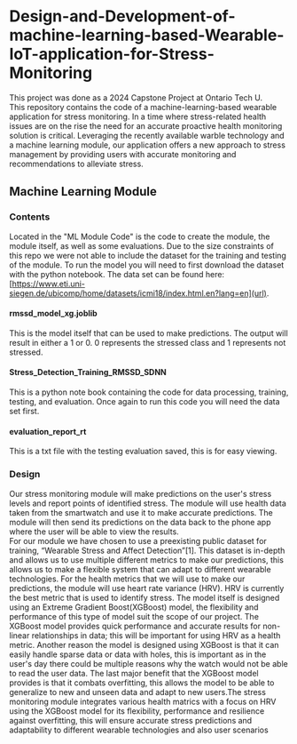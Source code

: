 # Design-and-Development-of-machine-learning-based-Wearable-IoT-application-for-Stress-Monitoring
This project was done as a 2024 Capstone Project at Ontario Tech U.<br> 
This repository contains the code of a machine-learning-based wearable application for stress monitoring. In a time where stress-related health issues are on the rise the need for an accurate proactive health monitoring solution is critical. Leveraging the recently available warble technology and a machine learning module, our application offers a new approach to stress management by providing users with accurate monitoring and recommendations to alleviate stress. 
## Machine Learning Module
### Contents
Located in the "ML Module Code" is the code to create the module, the module itself, as well as some evaluations. Due to the size constraints of this repo we were not able to include the dataset for the training and testing of the module. To run the model you will need to first download the dataset with the python notebook. The data set can be found here: [https://www.eti.uni-siegen.de/ubicomp/home/datasets/icmi18/index.html.en?lang=en](url). 
#### rmssd_model_xg.joblib
This is the model itself that can be used to make predictions. The output will result in either a 1 or 0. 0 represents the stressed class and 1 represents not stressed.
#### Stress_Detection_Training_RMSSD_SDNN
This is a python note book containing the code for data processing, training, testing, and evaluation. Once again to run this code you will need the data set first.
#### evaluation_report_rt
This is a txt file with the testing evaluation saved, this is for easy viewing.
### Design 
Our stress monitoring module will make predictions on the user's stress levels and report points of identified stress. The module will use health data taken from the smartwatch and use it to make accurate predictions. The module will then send its predictions on the data back to the phone app where the user will be able to view the results.<br>
For our module we have chosen to use a preexisting public dataset for training, “Wearable Stress and Affect Detection”[1]. This dataset is in-depth and allows us to use multiple different metrics to make our predictions, this allows us to make a flexible system that can adapt to different wearable technologies. For the health metrics that we will use to make our predictions, the module will use heart rate variance (HRV). HRV is currently the best metric that is used to identify stress.
The model itself is designed using an Extreme Gradient Boost(XGBoost) model, the flexibility and performance of this type of model suit the scope of our project. The XGBoost model provides quick performance and accurate results for non-linear relationships in data; this will be important for using HRV as a health metric. Another reason the model is designed using XGBoost is that it can easily handle sparse data or data with holes, this is important as in the user's day there could be multiple reasons why the watch would not be able to read the user data. The last major benefit that the XGBoost model provides is that it combats overfitting, this allows the model to be able to generalize to new and unseen data and adapt to new users.The stress monitoring module integrates various health matrics with a focus on HRV using the XGBoost model for its flexibility, performance and resilience against overfitting, this will ensure accurate stress predictions and adaptability to different wearable technologies and also user scenarios

